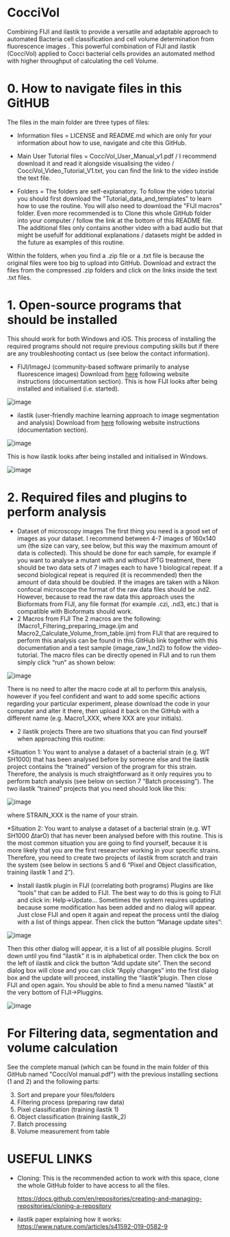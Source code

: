 # CocciVol
Combining FIJI and ilastik to provide a versatile and adaptable approach to automated Bacteria cell classification and cell volume determination from fluorescence images . This powerful combination of FIJI and ilastik (CocciVol) applied to Cocci bacterial cells provides an automated method with higher throughput of calculating the cell Volume.

#	0. How to navigate files in this GitHUB

The files in the main folder are three types of files:

- Information files = LICENSE and README.md which are only for your information about 	how to use, navigate and cite this GitHub.

- Main User Tutorial files = CocciVol_User_Manual_v1.pdf / I recommend download it and 	read it alongside visualising the video / CocciVol_Video_Tutorial_V1.txt, you can 	find the link to the video instide the text file.

- Folders = The folders are self-explanatory. To follow the video tutorial you should 	first download the "Tutorial_data_and_templates" to learn how to use the routine. You 	will also need to download the "FIJI macros" folder. Even more recommended is to 	Clone this whole GitHub folder into your computer / follow the link at the bottom of 	this README file. The additional files only contains another video with a bad audio 	but that might be usefulf for additional explanations / datasets might be added in 	the future as examples of this routine.

Within the folders, when you find a .zip file or a .txt file is because the original files were too big to upload into GitHub. Download and extract the files from the compressed .zip folders and click on the links inside the text .txt files.

#	1. Open-source programs that should be installed 

This should work for both Windows and iOS.
This process of installing the required programs should not require previous computing skills but if there are any troubleshooting contact us (see below the contact information).
-	FIJI/ImageJ (community-based software primarily to analyse fluorescence images)
	Download from [here](https://imagej.net/software/fiji/downloads) following website instructions (documentation section).
This is how FIJI looks after being installed and initialised (i.e. started). 

![image](https://github.com/Laia-Pasquina/CocciVol/assets/99417146/f3a996ba-1c60-4b53-a2a6-fa6fd3fd2d8d)

-	ilastik (user-friendly machine learning approach to image segmentation and analysis)
	Download from [here](https://www.ilastik.org/documentation/basics/installation) following website instructions (documentation section).

![image](https://github.com/Laia-Pasquina/CocciVol/assets/99417146/d05ed4ff-e4a4-46a3-b1e9-14b5258dc3ee)

 
This is how ilastik looks after being installed and initialised in Windows. 

![image](https://github.com/Laia-Pasquina/CocciVol/assets/99417146/0ec5f60b-4250-4166-b043-c1c7f755f0c0)

#	2. Required files and plugins to perform analysis

- Dataset of microscopy images
The first thing you need is a good set of images as your dataset. I recommend between 4-7 images of 160x140 um (the size can vary, see below, but this way the maximum amount of data is collected). This should be done for each sample, for example if you want to analyse a mutant with and without IPTG treatment, there should be two data sets of 7 images each to have 1 biological repeat. If a second biological repeat is required (it is recommended) then the amount of data should be doubled.
If the images are taken with a Nikon confocal microscope the format of the raw data files should be .nd2. However, because to read the raw data this approach uses the Bioformats from FIJI, any file format (for example .czi, .nd3, etc.) that is compatible with Bioformats should work.
- 2 Macros from FIJI
The 2 macros are the following:
(Macro1_Filtering_preparing_image.ijm and Macro2_Calculate_Volume_from_table.ijm) from FIJI that are required to perform this analysis can be found in this GitHub link  together with this documentation and a test sample (image_raw_1.nd2) to follow the video-tutorial. The macro files can be directly opened in FIJI and to run them simply click “run” as shown below:

![image](https://github.com/Laia-Pasquina/CocciVol/assets/99417146/88f43ffb-3a7b-4118-a160-e917b732cb1f)

There is no need to alter the macro code at all to perform this analysis, however if you feel confident and want to add some specific actions regarding your particular experiment, please download the code in your computer and alter it there, then upload it back on the GitHub with a different name (e.g. Macro1_XXX, where XXX are your initials).
- 2 ilastik projects
There are two situations that you can find yourself when approaching this routine:

*Situation 1:
You want to analyse a dataset of a bacterial strain (e.g. WT SH1000) that has been analysed before by someone else and the ilastik project contains the “trained” version of the program for this strain. Therefore, the analysis is much straightforward as it only requires you to perform batch analysis (see below on section 7 “Batch processing”). The two ilastik “trained” projects that you need should look like this:

 ![image](https://github.com/Laia-Pasquina/CocciVol/assets/99417146/2d3aad39-70c4-40e8-9030-ffe22119e30b)


where STRAIN_XXX is the name of your strain.


*Situation 2:
You want to analyse a dataset of a bacterial strain (e.g. WT SH1000 ∆tarO) that has never been analysed before with this routine. This is the most common situation you are going to find yourself, because it is more likely that you are the first researcher working in your specific strains. Therefore, you need to create two projects of ilastik from scratch and train the system (see below in sections 5 and 6 “Pixel and Object classification, training ilastik 1 and 2”).

- Install ilastik plugin in FIJI (correlating both programs)
Plugins are like “tools” that can be added to FIJI. The best way to do this is going to FIJI and click in: Help->Update… Sometimes the system requires updating because some modification has been added and no dialog will appear. Just close FIJI and open it again and repeat the process until the dialog with a list of things appear. Then click the button “Manage update sites”:

 ![image](https://github.com/Laia-Pasquina/CocciVol/assets/99417146/92d097ab-10e1-4fce-a505-38f2042d158b)

Then this other dialog will appear, it is a list of all possible plugins. Scroll down until you find “ilastik” it is in alphabetical order. Then click the box on the left of ilastik and click the button “Add update site”. Then the second dialog box will close and you can click “Apply changes” into the first dialog box and the update will proceed, installing the “ilastik”plugin. Then close FIJI and open again. You should be able to find a menu named “ilastik” at the very bottom of FIJI->Pluggins.

![image](https://github.com/Laia-Pasquina/CocciVol/assets/99417146/132a6f70-0c7b-4ad5-80ba-874648c8b6f7)

# For Filtering data, segmentation and volume calculation 

See the complete manual (which can be found in the main folder of this GitHub named "CocciVol manual.pdf") with the previous installing sections (1 and 2) and the following parts:

3.	Sort and prepare your files/folders
4.	Filtering process (preparing raw data)
5.	Pixel classification (training ilastik 1)
6.	Object classification (training ilastik_2)
7.	Batch processing
8.	Volume measurement from table

# USEFUL LINKS 

- Cloning:
	This is the recommended action to work with this space, clone the whole GitHub folder to have access to all the files.

	https://docs.github.com/en/repositories/creating-and-managing-repositories/cloning-a-repository

- ilastik paper explaining how it works:
  https://www.nature.com/articles/s41592-019-0582-9
